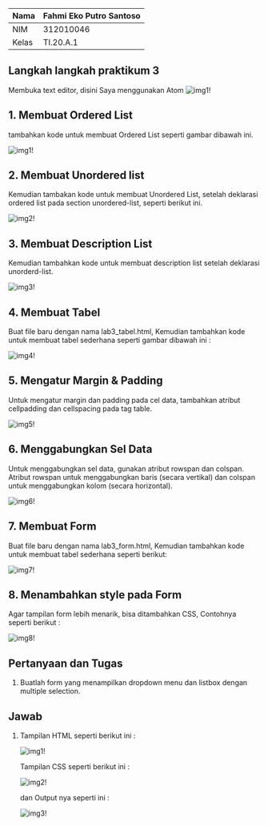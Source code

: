 | Nama      | Fahmi Eko Putro Santoso |
| ----------- | ----------- |
| NIM     | 312010046     |
| Kelas   | TI.20.A.1        |

## Langkah langkah praktikum 3
Membuka text editor, disini Saya menggunakan Atom
![img1!](assets/img/praktikum/start.png)

## 1. Membuat Ordered List
tambahkan kode untuk membuat Ordered List seperti gambar dibawah ini.

![img1!](assets/img/1/1.png)

## 2. Membuat Unordered list
Kemudian tambakan kode untuk membuat Unordered List, setelah deklarasi ordered list pada
section unordered-list, seperti berikut ini.

![img2!](assets/img/2/2.png)

## 3. Membuat Description List
Kemudian tambahkan kode untuk membuat description list setelah deklarasi unorderd-list.

![img3!](assets/img/3/3.png)

## 4. Membuat Tabel
Buat file baru dengan nama lab3_tabel.html, Kemudian tambahkan kode untuk membuat tabel sederhana seperti gambar dibawah ini :

![img4!](assets/img/4/4.png)

## 5. Mengatur Margin & Padding
Untuk mengatur margin dan padding pada cel data, tambahkan atribut cellpadding dan cellspacing pada tag table.

![img5!](assets/img/5/5.png)

## 6. Menggabungkan Sel Data
Untuk menggabungkan sel data, gunakan atribut rowspan dan colspan. Atribut rowspan untuk menggabungkan baris (secara vertikal) dan colspan untuk menggabungkan kolom (secara horizontal).

![img6!](assets/img/6/6.png)


## 7. Membuat Form
Buat file baru dengan nama lab3_form.html, Kemudian tambahkan kode untuk membuat tabel sederhana seperti berikut:

![img7!](assets/img/7/7.png)

## 8. Menambahkan style pada Form
Agar tampilan form lebih menarik, bisa ditambahkan CSS, Contohnya seperti berikut :

![img8!](assets/img/8/8.png)

## Pertanyaan dan Tugas
1. Buatlah form yang menampilkan dropdown menu dan listbox dengan multiple selection.

## Jawab
1. Tampilan HTML seperti berikut ini :

	![img1!](assets/img/praktikum/1.png)

	Tampilan CSS seperti berikut ini :

	![img2!](assets/img/praktikum/2.png)

	dan Output nya seperti ini :

	![img3!](assets/img/praktikum/3.png)
